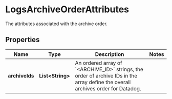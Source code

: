 # LogsArchiveOrderAttributes

The attributes associated with the archive order.

## Properties

| Name           | Type                   | Description                                                                                                                                      | Notes |
| -------------- | ---------------------- | ------------------------------------------------------------------------------------------------------------------------------------------------ | ----- |
| **archiveIds** | **List&lt;String&gt;** | An ordered array of &#x60;&lt;ARCHIVE_ID&gt;&#x60; strings, the order of archive IDs in the array define the overall archives order for Datadog. |
